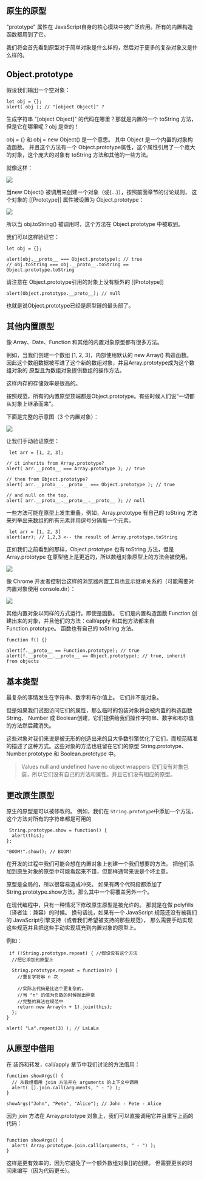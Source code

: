 ## 原生的原型

"prototype" 属性在 JavaScript自身的核心模块中被广泛应用。所有的内置构造函数都用到了它。

我们将会首先看到原型对于简单对象是什么样的，然后对于更多的复杂对象又是什么样的。

## Object.prototype

假设我们输出一个空对象：
```
let obj = {};
alert( obj ); // "[object Object]" ?
```

生成字符串 "[object Object]" 的代码在哪里？那就是内置的一个 toString 方法，但是它在哪里呢？obj 是空的！

obj = {} 和 obj = new Object() 是一个意思。
其中 Object 是一个内置的对象构造函数。
并且这个方法有一个 Object.prototype属性，这个属性引用了一个庞大的对象，这个庞大的对象有 toString 方法和其他的一些方法。

就像这样：

![](images/object-prototype.png)

 当new Object() 被调用来创建一个对象（或{...}），按照前面章节的讨论规则，
 这个对象的 [[Prototype]] 属性被设置为 Object.prototype：
 
 ![](images/object-prototype-1.png)
 
 所以当 obj.toString() 被调用时，这个方法在 Object.prototype 中被取到。
 
 我们可以这样验证它：
```
let obj = {};

alert(obj.__proto__ === Object.prototype); // true
// obj.toString === obj.__proto__.toString == Object.prototype.toString
```

请注意在 Object.prototype引用的对象上没有额外的 [[Prototype]]
```
alert(Object.prototype.__proto__); // null
```
也就是说Object.prototype已经是原型链的最头部了。

## 其他内置原型

像 Array、Date、Function 和其他的内置对象原型都有很多方法。

例如，当我们创建一个数组 [1, 2, 3]，内部使用默认的 new Array() 构造函数。
因此这个数组数据被写进了这个新的数组对象，并且Array.prototype成为这个数组对象的
原型且为数组对象提供数组的操作方法。

这样内存的存储效率是很高的。

按照规范，所有的内置原型顶端都是Object.prototype。有些时候人们说“一切都从对象上继承而来”。

下面是完整的示意图（3 个内置对象）：

![](images/native-prototypes-classes.png)


让我们手动验证原型：
```
 let arr = [1, 2, 3];

// it inherits from Array.prototype?
alert( arr.__proto__ === Array.prototype ); // true

// then from Object.prototype?
alert( arr.__proto__.__proto__ === Object.prototype ); // true

// and null on the top.
alert( arr.__proto__.__proto__.__proto__ ); // null
```

一些方法可能在原型上发生重叠，例如，Array.prototype 有自己的 toString 方法来列举出来数组的所有元素并用逗号分隔每一个元素。
```
 let arr = [1, 2, 3]
alert(arr); // 1,2,3 <-- the result of Array.prototype.toString
```

正如我们之前看到的那样，Object.prototype 也有 toString 方法，但是 Array.prototype 在原型链上是更近的，所以数组对象原型上的方法会被使用。

![](images/native-prototypes-array-tostring.png)

像 Chrome 开发者控制台这样的浏览器内置工具也显示继承关系的（可能需要对内置对象使用 console.dir）：

![](images/console_dir_array.png)


其他内置对象以同样的方式运行。即使是函数。
它们是内置构造函数 Function 创建出来的对象，并且他们的方法：call/apply 和其他方法都来自 Function.prototype。
函数也有自己的 toString 方法。
```
function f() {}

alert(f.__proto__ == Function.prototype); // true
alert(f.__proto__.__proto__ == Object.prototype); // true, inherit from objects
```

## 基本类型

最复杂的事情发生在字符串、数字和布尔值上。
它们并不是对象。

但是如果我们试图访问它们的属性，那么临时的包装对象将会被内置的构造函数String、 Number 或 Boolean创建，它们提供给我们操作字符串、数字和布尔值的方法然后藏消失。

这些对象对我们来说是被无形的创造出来的且大多数引擎优化了它们，而规范精准的描述了这种方式。这些对象的方法也驻留在它们的原型 String.prototype、Number.prototype 和 Boolean.prototype 中。

>Values null and undefined have no object wrappers
>它们没有对象包装，所以它们没有自己的方法和属性。并且它们没有相应的原型。

## 更改原生原型

原生的原型是可以被修改的。
例如，我们在 `String.prototype`中添加一个方法，这个方法对所有的字符串都是可用的

```
 String.prototype.show = function() {
  alert(this);
};

"BOOM!".show(); // BOOM!
```

在开发的过程中我们可能会想在内置对象上创建一个我们想要的方法。
把他们添加到原生对象的原型中可能看起来不错，但那样通常来说是个坏主意。

原型是全局的，所以很容易造成冲突。
如果有两个代码段都添加了 String.prototype.show方法，那么其中一个将覆盖另外一个。

在现代编程中，只有一种情况下修改原生原型是被允许的。
那就是在做 polyfills （译者注：兼容）的时候。
换句话说，如果有一个 JavaScript 规范还没有被我们的 JavaScript引擎支持（或者我们希望被支持的那些规范），
那么需要手动实现这些规范并且把这些手动实现填充到内置对象的原型上。

例如：
```
 if (!String.prototype.repeat) { //假设没有这个方法
  //把它添加到原型上

  String.prototype.repeat = function(n) {
    //重复字符串 n 次

    //实际上代码是比这个更复杂的，
    //当 "n" 的值为负数的时候抛出异常
    //完整的算法在规范中
    return new Array(n + 1).join(this);
  };
}

alert( "La".repeat(3) ); // LaLaLa
```

## 从原型中借用

在 装饰和转发，call/apply 章节中我们讨论的方法借用：
```
function showArgs() {
  // 从数组借用 join 方法并在 arguments 的上下文中调用
  alert( [].join.call(arguments, " - ") );
}

showArgs("John", "Pete", "Alice"); // John - Pete - Alice
```

因为 join 方法在 Array.prototype 对象上，我们可以直接调用它并且重写上面的代码：

```

function showArgs() {
  alert( Array.prototype.join.call(arguments, " - ") );
}
```

这样是更有效率的，因为它避免了一个额外数组对象[]的创建。
但需要更长的时间来编写（因为代码更长）。